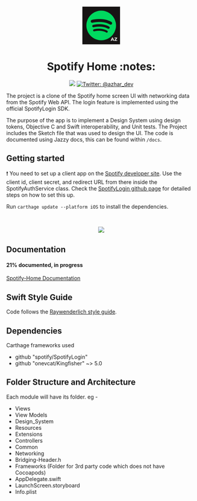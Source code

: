 <p align="center">
  <img width="100" src="app-icon.png" />
   <br>
  <h1 align = "center">Spotify Home :notes:</h1>
</p>

<p align="center">
    <img src="https://img.shields.io/badge/Swift-5.1-brightgreen.svg" />
    <a href="https://twitter.com/azhar_dev">
        <img src="https://img.shields.io/badge/Contact-%40azhar__dev-blue" alt="Twitter: @azhar_dev" />
    </a>
</p>

The project is a clone of the Spotify home screen UI with networking data from the Spotify Web API. The login feature is implemented using the official SpotifyLogin SDK. 

The purpose of the app is to implement a Design System using design tokens, Objective C and Swift interoperability, and Unit tests. The Project includes the Sketch file that was used to design the UI. The code is documented using Jazzy docs, this can be found within `/docs`. 

## Getting started

:exclamation: You need to set up a client app on the [Spotify developer site](https://developer.spotify.com/dashboard/). Use the client id, client secret, and redirect URL from there inside the SpotifyAuthService class. Check the [SpotifyLogin github page](https://github.com/spotify/SpotifyLogin) for detailed steps on how to set this up.

Run `carthage update --platform iOS` to install the dependencies.

<br>
<p align="center">
  <img width="360" src="spt-clone-preview.gif">
</p>


## Documentation
#### 21% documented, in progress
[Spotify-Home Documentation](https://iamazhar.github.io/spotify-home/)

## Swift Style Guide

Code follows the [Raywenderlich style guide](https://github.com/raywenderlich/swift-style-guide).

## Dependencies

Carthage frameworks used
- github "spotify/SpotifyLogin"
- github "onevcat/Kingfisher" ~> 5.0

## Folder Structure and Architecture

Each module will have its folder. eg -
- Views
- View Models
- Design_System
- Resources
- Extensions
- Controllers
- Common
- Networking
- Bridging-Header.h
- Frameworks (Folder for 3rd party code which does not have Cocoapods)
- AppDelegate.swift
- LaunchScreen.storyboard
- Info.plist

